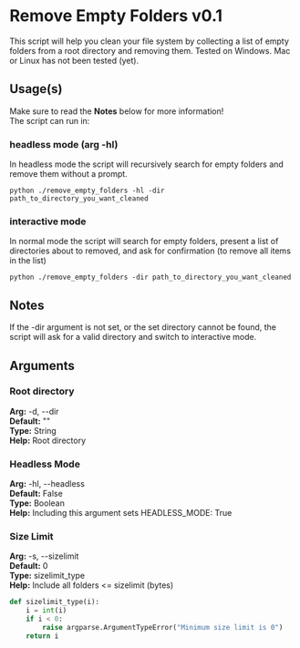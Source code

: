 # Remove Empty Folders v0.1

This script will help you clean your file system by collecting a list of empty folders from a root directory and removing them.
Tested on Windows. Mac or Linux has not been tested (yet).

## Usage(s)

Make sure to read the __Notes__ below for more information!  
The script can run in:

### headless mode (arg -hl)

In headless mode the script will recursively search for empty folders and remove them without a prompt.

``` python ./remove_empty_folders -hl -dir path_to_directory_you_want_cleaned ```

### interactive mode

In normal mode the script will search for empty folders, present a list of directories about to removed, and ask for confirmation (to remove all items in the list)

``` python ./remove_empty_folders -dir path_to_directory_you_want_cleaned ```

## Notes

If the -dir argument is not set, or the set directory cannot be found, the script will ask for a valid directory and switch to interactive mode.

## Arguments

### Root directory

__Arg:__ -d, --dir  
__Default:__ ""  
__Type:__ String  
__Help:__ Root directory

### Headless Mode

__Arg:__ -hl, --headless  
__Default:__ False  
__Type:__ Boolean  
__Help:__ Including this argument sets HEADLESS_MODE: True

### Size Limit

__Arg:__ -s, --sizelimit  
__Default:__ 0  
__Type:__ sizelimit_type  
__Help:__ Include all folders <= sizelimit (bytes)  

``` python
def sizelimit_type(i):
    i = int(i)
    if i < 0:
        raise argparse.ArgumentTypeError("Minimum size limit is 0")
    return i
```

